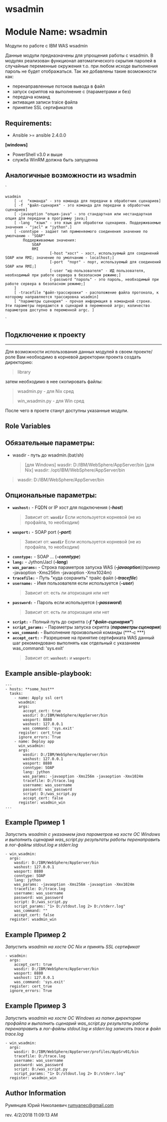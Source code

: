 # wsadmin

Module Name: wsadmin
=========

Модули по работе с IBM WAS wsadmin


Данные модули предназначены для упрощения работы с wsadmin. В модулях реализован функционал автоматического скрытия паролей в случайные переменные окружения т.о. при любом исходе выполнения пароль не будет отображаться. 
Так же добавлены такие возможности как: 

- перенаправленные потоков вывода в файл
- запуск скриптов на выполнение с (параметрами и без) 
- передача команд
- активация записи traice файла 
- принятие SSL сертификатов

Requirements:
---------

-  Ansible >= ansible 2.4.0.0

**[windows]**

-  PowerShell v3.0 и выше
-  служба WinRM должна быть запущенна 

## Аналогичные возможности из wsadmin ##
`

    wsadmin
        [ -c  "команда" - это команда для передачи в обработчик сценариев]
        [ -f  "файл-сценария" - это команда для передачи в обработчик сценариев]
        [ -javaoption "опция-java" - это стандартная или нестандартная опция для передачи в программу java;]
        [ -lang  "язык" - это язык для обработки сценариев. Поддерживаемые значения - "jacl" и "jython".]
        [ -conntype - задает тип применяемого соединения значение по умолчанию - "SOAP"
			Поддерживаемые значения:
                SOAP
                RMI
                        [-host "хост" - хост, используемый для соединений SOAP или RMI; значение по умолчанию - localhost;]
                        [-port  "порт" - порт, используемый для соединений SOAP или RMI;]
                        [-user "ид-пользователя" - ИД пользователя, необходимый при работе сервера в безопасном режиме;]
                        [-password "пароль" - это пароль, необходимый при работе сервера в безопасном режиме;]
        ]
        [ -tracefile "файл-трассировки" - расположение файла протокола, к которому направляется трассировка wsadmin]
        [ "параметры сценария" - прочая информация в командной строке.  Эти параметры передаются в сценарий в переменной argv; количество параметров доступно в переменной argc. ]
`

## Подключение к проекту
----------
Для возможности использования данных модулей в своем проекте/роле Вам необходимо в корневой директории проекта создать директорию:  

> library

затем необходимо в нее скопировать файлы:
> wsadmin.py - для Nix сред
> 
> win_wsadmin.py - для Win сред

После чего в проете станут доступны указанные модули.

Role Variables
---------
## Обязательные параметры: ##
  - wasdir - путь до wsadmin.(bat/sh)
    > [для Windows] wasdir: D:/IBM/WebSphere/AppServer/bin
    > [для Nix] wasdir: /opt/IBM/WebSphere/AppServer/bin
>    wasdir: D:/IBM/WebSphere/AppServer/bin


## Опциональные параметры: ##
  - **`washost:`** - FQDN or IP хост для подключения (***-host***)
    > Зависит от: **`wasdir`** Если используется корневой (не из профайла, то необходим)
  - **`wasport:`** - SOAP port (***-port***) 
    > Зависит от: **`wasdir`** Если используется корневой (не из профайла, то необходим)
  - **`conntype:`** - SOAP ... (***-conntype***)
  - **`lang:`** - Jython/Jacl (***-lang***)
  - **`was_params:`** - Строка параметров запуска WAS (***-javaoption***)(пример -javaoption -Xms256m -javaoption -Xmx1024m) 
  - **`tracefile:`** - Путь "куда сохранить" трайс файл (***-tracefile***)
  - **`username:`** - Имя пользователя если используется (***-user***)
    > Зависит от: есть ли аторизация или нет
  - **`password:`** - Пароль если используется (***-password***)
    > Зависит от: есть ли аторизация или нет
  - **`script:`** - Полный путь до скрипта (***-f  "файл-сценария"***) 
  - **`script_params:`** - Параметры запуска скрипта		(***параметры сценария***)
  - **`was_command:`** - Выполнение произвольной команды  (***-c ***)
  - **`accept_cert:`** - Разрешение на принятие сертификата WAS данный шаг рекомендовано выполнять как отдельный с указанием was_command: 'sys.exit'
    > Зависит от: **`washost:`** и **`wasport:`**


Example ansible-playbook:
---------
    ---
    - hosts: **some_host**
      tasks:
        - name: Apply ssl cert
          wsadmin:
          args:
            accept_cert: true
            wasdir: D:/IBM/WebSphere/AppServer/bin
            wasport: 8880
            washost: 127.0.0.1
            was_command: 'sys.exit'
          register: cert_true
          ignore_errors: True
        - name: Deploy app
          win_wsadmin:
          args:
            wasdir: D:/IBM/WebSphere/AppServer/bin
            washost: 127.0.0.1
            wasport: 8880
            conntype: SOAP
            lang: jython
            was_params: -javaoption -Xms256m -javaoption -Xmx1024m
            tracefile: D:/trace.log
            username: was_username
            password: was_password
            script: D:/was_script.py
            accept_cert: false
          register: wsadmin_win
    ...

Example Пример 1
----------
*Запустить wsadmin с указанием java параметров на хосте ОС Windows и выполнить сценарий was_script.py результаты работы перенаправить 
в лог-файлы stdout.log и stderr.log*

    - win_wsadmin:
      args:
        wasdir: D:/IBM/WebSphere/AppServer/bin
        washost: 127.0.0.1
        wasport: 8880
        conntype: SOAP
        lang: jython
        was_params: -javaoption -Xms256m -javaoption -Xmx1024m
        tracefile: D:/trace.log
        username: was_username
        password: was_password
        script: D:/was_script.py
        script_params: "1> D:/stdout.log 2> D:/stderr.log"
        was_command: ""
        accept_cert: false
      register: wsadmin_win

Example Пример 2
----------
*Запустить wsadmin на хосте ОС Nix и принять SSL сертификат*

    - wsadmin:
      args:
        accept_cert: true
        wasdir: D:/IBM/WebSphere/AppServer/bin
        wasport: 8880
        washost: 127.0.0.1
        was_command: 'sys.exit'
      register: cert_true
      ignore_errors: True

Example Пример 3
----------
*Запустить wsadmin на хосте ОС Windows из папки директории профайла и выполнить сценарий was_script.py результаты работы перенаправить 
в лог-файлы stdout.log и stderr.log
записать trace в файл trace.log*

    - win_wsadmin:
      args:
        wasdir: D:/IBM/WebSphere/AppServer/profiles/AppSrv01/bin
        tracefile: D:/trace.log
        username: was_username
        password: was_password
        script: D:/was_script.py
        script_params: "1> D:/stdout.log 2> D:/stderr.log"
      register: wsadmin_win


Author Information
---------
Румянцев Юрий Николаевич
[rumyanec@gmail.com](mailto:"rumyanec@gmail.com")

rev. 4/2/2018 11:09:13 AM 
